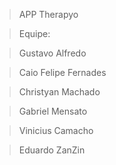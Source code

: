 > APP Therapyo

> Equipe:

> Gustavo Alfredo

> Caio Felipe Fernades

> Christyan Machado

> Gabriel Mensato

> Vinicius Camacho

> Eduardo ZanZin
